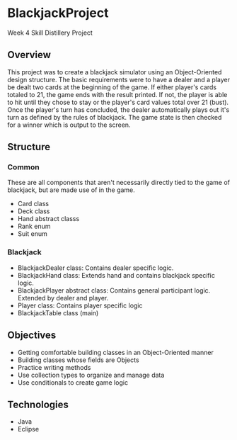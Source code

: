 # BlackjackProject
Week 4 Skill Distillery Project

## Overview

This project was to create a blackjack simulator using an Object-Oriented design structure. The basic requirements were to have a dealer and a player be dealt two cards at the beginning of the game. If either player's cards totaled to 21, the game ends with the result printed. If not, the player is able to hit until they chose to stay or the player's card values total over 21 (bust). Once the player's turn has concluded, the dealer automatically plays out it's turn as defined by the rules of blackjack. The game state is then checked for a winner which is output to the screen.

## Structure
### Common
These are all components that aren't necessarily directly tied to the game of blackjack, but are made use of in the game.
- Card class
- Deck class
- Hand abstract classs
- Rank enum
- Suit enum

### Blackjack
- BlackjackDealer class: Contains dealer specific logic.
- BlackjackHand class: Extends hand and contains blackjack specific logic.
- BlackjackPlayer abstract class: Contains general participant logic. Extended by dealer and player.
- Player class: Contains player specific logic
- BlackjackTable class (main)

## Objectives

- Getting comfortable building classes in an Object-Oriented manner
- Building classes whose fields are Objects
- Practice writing methods
- Use collection types to organize and manage data
- Use conditionals to create game logic


## Technologies

- Java
- Eclipse
